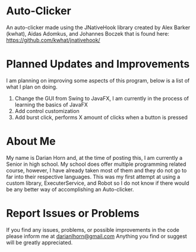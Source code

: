 # Auto-Clicker
An auto-clicker made using the JNativeHook library created by Alex Barker (kwhat), Aidas Adomkus, and Johannes Boczek that is found here: https://github.com/kwhat/jnativehook/

# Planned Updates and Improvements
I am planning on improving some aspects of this program, below is a list of what I plan on doing.
1. Change the GUI from Swing to JavaFX, I am currently in the process of learning the basics of JavaFX
2. Add control customization
3. Add burst click, performs X amount of clicks when a button is pressed

# About Me
My name is Darian Horn and, at the time of posting this, I am currently a Senior in high school. My school does offer multiple programming related course, however, I have already taken most of them and they do not go to far into their respective languages. This was my first attempt at using a custom library, ExecuterService, and Robot so I do not know if there would be any better way of accomplishing an Auto-clicker.

# Report Issues or Problems
If you find any issues, problems, or possible improvements in the code please inform me at darianlhorn@gmail.com
Anything you find or suggest will be greatly appreciated.
